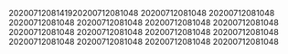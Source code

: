 2020071208141920200712081048
20200712081048
20200712081048
20200712081048
20200712081048
20200712081048
20200712081048
20200712081048
20200712081048
20200712081048
20200712081048
20200712081048
20200712081048
20200712081048
20200712081048
